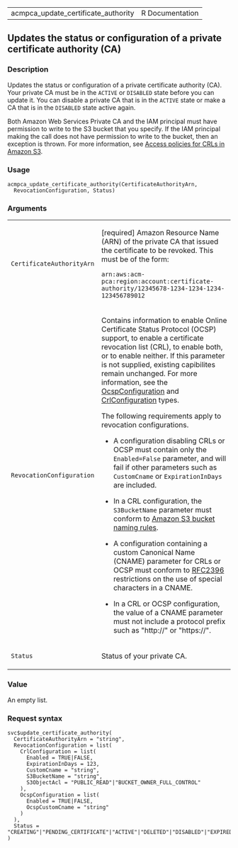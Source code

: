 <table style="width: 100%;">
<tbody>
<tr class="odd">
<td>acmpca_update_certificate_authority</td>
<td style="text-align: right;">R Documentation</td>
</tr>
</tbody>
</table>

## Updates the status or configuration of a private certificate authority (CA)

### Description

Updates the status or configuration of a private certificate authority
(CA). Your private CA must be in the `ACTIVE` or `DISABLED` state before
you can update it. You can disable a private CA that is in the `ACTIVE`
state or make a CA that is in the `DISABLED` state active again.

Both Amazon Web Services Private CA and the IAM principal must have
permission to write to the S3 bucket that you specify. If the IAM
principal making the call does not have permission to write to the
bucket, then an exception is thrown. For more information, see [Access
policies for CRLs in Amazon
S3](https://docs.aws.amazon.com/privateca/latest/userguide/crl-planning.html#s3-policies).

### Usage

    acmpca_update_certificate_authority(CertificateAuthorityArn,
      RevocationConfiguration, Status)

### Arguments

<table>
<colgroup>
<col style="width: 35%" />
<col style="width: 65%" />
</colgroup>
<tbody>
<tr class="odd">
<td><code
id="acmpca_update_certificate_authority_:_CertificateAuthorityArn">CertificateAuthorityArn</code></td>
<td><p>[required] Amazon Resource Name (ARN) of the private CA that
issued the certificate to be revoked. This must be of the form:</p>
<p><code>arn:aws:acm-pca:region:account:certificate-authority/12345678-1234-1234-1234-123456789012 </code></p></td>
</tr>
<tr class="even">
<td><code
id="acmpca_update_certificate_authority_:_RevocationConfiguration">RevocationConfiguration</code></td>
<td><p>Contains information to enable Online Certificate Status Protocol
(OCSP) support, to enable a certificate revocation list (CRL), to enable
both, or to enable neither. If this parameter is not supplied, existing
capibilites remain unchanged. For more information, see the <a
href="https://docs.aws.amazon.com/privateca/latest/APIReference/API_OcspConfiguration.html">OcspConfiguration</a>
and <a
href="https://docs.aws.amazon.com/privateca/latest/APIReference/API_CrlConfiguration.html">CrlConfiguration</a>
types.</p>
<p>The following requirements apply to revocation configurations.</p>
<ul>
<li><p>A configuration disabling CRLs or OCSP must contain only the
<code>Enabled=False</code> parameter, and will fail if other parameters
such as <code>CustomCname</code> or <code>ExpirationInDays</code> are
included.</p></li>
<li><p>In a CRL configuration, the <code>S3BucketName</code> parameter
must conform to <a
href="https://docs.aws.amazon.com/AmazonS3/latest/userguide/bucketnamingrules.html">Amazon
S3 bucket naming rules</a>.</p></li>
<li><p>A configuration containing a custom Canonical Name (CNAME)
parameter for CRLs or OCSP must conform to <a
href="https://www.ietf.org/rfc/rfc2396.txt">RFC2396</a> restrictions on
the use of special characters in a CNAME.</p></li>
<li><p>In a CRL or OCSP configuration, the value of a CNAME parameter
must not include a protocol prefix such as "http://" or
"https://".</p></li>
</ul></td>
</tr>
<tr class="odd">
<td><code
id="acmpca_update_certificate_authority_:_Status">Status</code></td>
<td><p>Status of your private CA.</p></td>
</tr>
</tbody>
</table>

### Value

An empty list.

### Request syntax

    svc$update_certificate_authority(
      CertificateAuthorityArn = "string",
      RevocationConfiguration = list(
        CrlConfiguration = list(
          Enabled = TRUE|FALSE,
          ExpirationInDays = 123,
          CustomCname = "string",
          S3BucketName = "string",
          S3ObjectAcl = "PUBLIC_READ"|"BUCKET_OWNER_FULL_CONTROL"
        ),
        OcspConfiguration = list(
          Enabled = TRUE|FALSE,
          OcspCustomCname = "string"
        )
      ),
      Status = "CREATING"|"PENDING_CERTIFICATE"|"ACTIVE"|"DELETED"|"DISABLED"|"EXPIRED"|"FAILED"
    )
